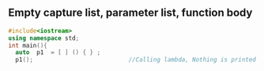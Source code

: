 ## Empty capture list, parameter list, function body
```c++
#include<iostream>
using namespace std;
int main(){
  auto  p1  = [ ] () { } ;
  p1();                           //Calling lambda, Nothing is printed
```  

